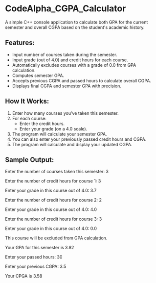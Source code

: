 # CodeAlpha_CGPA_Calculator

A simple C++ console application to calculate both GPA for the current semester and overall CGPA based on the student's academic history.

##  Features:

- Input number of courses taken during the semester.
- Input grade (out of 4.0) and credit hours for each course.
- Automatically excludes courses with a grade of 0.0 from GPA calculation.
- Computes semester GPA.
- Accepts previous CGPA and passed hours to calculate overall CGPA.
- Displays final CGPA and semester GPA with precision.

##  How It Works:

1. Enter how many courses you’ve taken this semester.
2. For each course:
   - Enter the credit hours.
   - Enter your grade (on a 4.0 scale).
3. The program will calculate your semester GPA.
4. You can also enter your previously passed credit hours and CGPA.
5. The program will calculate and display your updated CGPA.

##  Sample Output:

Enter the number of courses taken this semester: 3

Enter the number of credit hours for course 1: 3

Enter your grade in this course out of 4.0: 3.7

Enter the number of credit hours for course 2: 2

Enter your grade in this course out of 4.0: 4.0

Enter the number of credit hours for course 3: 3

Enter your grade in this course out of 4.0: 0.0

This course will be excluded from GPA calculation.

Your GPA for this semester is 3.82

Enter your passed hours: 30

Enter your previous CGPA: 3.5

Your CPGA is 3.58
